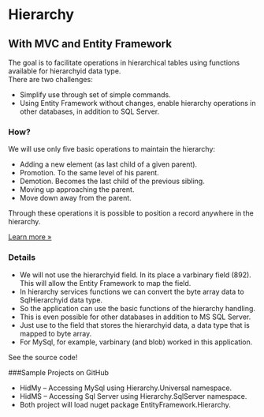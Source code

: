 # Hierarchy
## With MVC and Entity Framework

The goal is to facilitate operations in hierarchical tables using functions available for hierarchyid data type.  
There are two challenges:

*   Simplify use through set of simple commands.
*   Using Entity Framework without changes, enable hierarchy operations in other databases, in addition to SQL Server.

### How?

We will use only five basic operations to maintain the hierarchy:

*   Adding a new element (as last child of a given parent).
*   Promotion. To the same level of his parent.
*   Demotion. Becomes the last child of the previous sibling.
*   Moving up approaching the parent.
*   Move down away from the parent.

Through these operations it is possible to position a record anywhere in the hierarchy.

[Learn more »](https://www.youtube.com/embed/zuqZCAz7P88)

### Details

*   We will not use the hierarchyid field. In its place a varbinary field (892). This will allow the Entity Framework to map the field.
*   In hierarchy services functions we can convert the byte array data to SqlHierarchyid data type.
*   So the application can use the basic functions of the hierarchy handling.
*   This is even possible for other databases in addition to MS SQL Server.
*   Just use to the field that stores the hierarchyid data, a data type that is mapped to byte array.
*   For MySql, for example, varbinary (and blob) worked in this application.

See the source code!

###Sample Projects on GitHub

*   HidMy – Accessing MySql using Hierarchy.Universal namespace.
*   HidMS – Accessing Sql Server using Hierarchy.SqlServer namespace.
*   Both project will load nuget package EntityFramework.Hierarchy.
 
